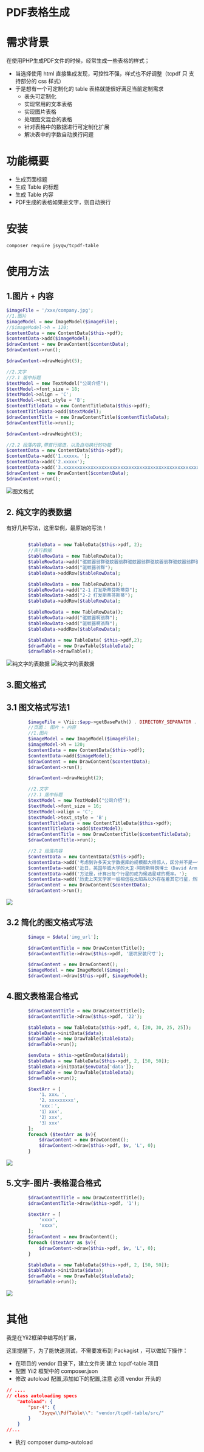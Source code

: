 # PDF表格生成

# 需求背景

在使用PHP生成PDF文件的时候，经常生成一些表格的样式；

* 当选择使用 html 直接集成发现，可控性不强，样式也不好调整（tcpdf 只 支持部分的 css 样式）
* 于是想有一个可定制化的 table 表格就能很好满足当前定制需求
    - 表头可定制化
    - 实现常用的文本表格
    - 实现图片表格
    - 处理图文混合的表格
    - 针对表格中的数据进行可定制化扩展
    - 解决表中的字数自动换行问题
 

# 功能概要   
    
* 生成页面标题
* 生成 Table 的标题
* 生成 Table 内容
* PDF生成的表格如果是文字，则自动换行


# 安装

    composer require jsyqw/tcpdf-table
    
    
# 使用方法

## 1.图片 + 内容
```php
$imageFile = '/xxx/company.jpg';
//1.图片
$imageModel = new ImageModel($imageFile);
//$imageModel->h = 120;
$contentData = new ContentData($this->pdf);
$contentData->add($imageModel);
$drawContent = new DrawContent($contentData);
$drawContent->run();

$drawContent->drawHeight(5);

//2.文字
//2.1 居中标题
$textModel = new TextModel("公司介绍");
$textModel->font_size = 18;
$textModel->align = 'C';
$textModel->text_style = 'B';
$contentTitleData = new ContentTitleData($this->pdf);
$contentTitleData->add($textModel);
$drawContentTitle = new DrawContentTitle($contentTitleData);
$drawContentTitle->run();

$drawContent->drawHeight(5);

//2.2 段落内容,带首行缩进，以及自动换行的功能
$contentData = new ContentData($this->pdf);
$contentData->add('1.xxxxx。');
$contentData->add('2.xxxxx');
$contentData->add('3.xxxxxxxxxxxxxxxxxxxxxxxxxxxxxxxxxxxxxxxxxxxxxxxxxxxxxxx');
$drawContent = new DrawContent($contentData);
$drawContent->run();

```
![图文格式](https://github.com/jasonyqwang/tcpdf-table/blob/master/doc/图文格式.png)

## 2. 纯文字的表数据
有好几种写法，这里举例，最原始的写法！
```php

        $tableData = new TableData($this->pdf, 2);
        //表行数据
        $tableRowData = new TableRowData();
        $tableRowData->add("驱蚊器翁群驱蚊器翁群驱蚊器翁群驱蚊器翁群驱蚊器翁群驱蚊器翁群驱蚊器翁群驱蚊器翁群驱蚊器翁群驱蚊器翁群驱蚊器翁群驱蚊器翁群驱蚊器翁群驱蚊器翁群驱蚊器翁群驱蚊器翁群驱蚊器翁群驱蚊器翁群");
        $tableRowData->add("驱蚊器翁群");
        $tableData->addRow($tableRowData);

        $tableRowData = new TableRowData();
        $tableRowData->add("2-1 打发斯蒂芬斯蒂芬");
        $tableRowData->add("2-2 打发斯蒂芬斯蒂");
        $tableData->addRow($tableRowData);

        $tableRowData = new TableRowData();
        $tableRowData->add("驱蚊器啊翁群");
        $tableRowData->add("驱蚊器啊翁群");
        $tableData->addRow($tableRowData);

        $tableData = new TableData( $this->pdf,2);
        $drawTable = new DrawTable($tableData);
        $drawTable->drawTable();
```
![纯文字的表数据](https://github.com/jasonyqwang/tcpdf-table/blob/master/doc/table1.png)
![纯文字的表数据](https://github.com/jasonyqwang/tcpdf-table/blob/master/doc/table2.png)

## 3.图文格式
## 3.1 图文格式写法1
```php
        $imageFile = \Yii::$app->getBasePath() . DIRECTORY_SEPARATOR . 'xxx/test.jpeg';
        //页面： 图片 + 内容
        //1.图片
        $imageModel = new ImageModel($imageFile);
        $imageModel->h = 120;
        $contentData = new ContentData($this->pdf);
        $contentData->add($imageModel);
        $drawContent = new DrawContent($contentData);
        $drawContent->run();

        $drawContent->drawHeight(2);

        //2.文字
        //2.1 居中标题
        $textModel = new TextModel("公司介绍");
        $textModel->font_size = 16;
        $textModel->align = 'C';
        $textModel->text_style = 'B';
        $contentTitleData = new ContentTitleData($this->pdf);
        $contentTitleData->add($textModel);
        $drawContentTitle = new DrawContentTitle($contentTitleData);
        $drawContentTitle->run();

        //2.2 段落内容
        $contentData = new ContentData($this->pdf);
        $contentData->add('考虑到许多天文学数据库的规模都大得惊人，区分并不是一件简单的事，但是，人工智能算法给此事带来前所未有的希望。');
        $contentData->add('近日，英国华威大学的大卫·阿姆斯特朗博士（David Armstrong）领导的研究团队开发了一项新的机器学习算法，从美国航空航天局（NASA）的陈旧数据中，识别出太阳系外的行星。他们确认了50颗系外行星的存在，从海王星大小的气体巨行星到比地球还小的岩石世界，无所不包。');
        $contentData->add('方法是，计算出每个行星的成为候选星球的概率。');
        $contentData->add('历史上天文学家一般相信在太阳系以外存在着其它行星，然而它们的普遍程度和性质则是一个谜。直至1990年代人类才首次确认系外行星的存在，而自2002年起每年都有超过20个新发现的系外行星。');
        $drawContent = new DrawContent($contentData);
        $drawContent->run();
```
![](https://github.com/jasonyqwang/tcpdf-table/blob/master/doc/图文格式.png) 
 
## 3.2 简化的图文格式写法
```php
        $image = $data['img_url'];

        $drawContentTitle = new DrawContentTitle();
        $drawContentTitle->draw($this->pdf, '底坑安装尺寸');

        $drawContent = new DrawContent();
        $imageModel = new ImageModel($image);
        $drawContent->draw($this->pdf, $imageModel);
```

## 4.图文表格混合格式
```php
        $drawContentTitle = new DrawContentTitle();
        $drawContentTitle->draw($this->pdf, '22');

        $tableData = new TableData($this->pdf, 4, [20, 30, 25, 25]);
        $tableData->initData($data);
        $drawTable = new DrawTable($tableData);
        $drawTable->run();

        $envData = $this->getEnvData($data1);
        $tableData = new TableData($this->pdf, 2, [50, 50]);
        $tableData->initData($envData['data']);
        $drawTable = new DrawTable($tableData);
        $drawTable->run();

        $textArr = [
            '1、xxx。',
            '2、xxxxxxxxx',
            'xxx：',
            '1）xxx',
            '2）xxx',
            '3）xxx'
        ];
        foreach ($textArr as $v){
            $drawContent = new DrawContent();
            $drawContent->draw($this->pdf, $v, 'L', 0);
        }
```
![](https://github.com/jasonyqwang/tcpdf-table/blob/master/doc/图文表格混合格式.png) 

## 5.文字-图片-表格混合格式
```php
        $drawContentTitle = new DrawContentTitle();
        $drawContentTitle->draw($this->pdf, '1');

        $textArr = [
            'xxxx',
            'xxxx',
        ];
        $drawContent = new DrawContent();
        foreach ($textArr as $v){
            $drawContent->draw($this->pdf, $v, 'L', 0);
        }

        $tableData = new TableData($this->pdf, 2, [50, 50]);
        $tableData->initData($data);
        $drawTable = new DrawTable($tableData);
        $drawTable->run();
``` 
![](https://github.com/jasonyqwang/tcpdf-table/blob/master/doc/文字-图片-表格混合格式.png)    
    
# 其他
    
我是在Yii2框架中编写的扩展，

这里提醒下，为了能快速测试，不需要发布到 Packagist ，可以做如下操作：
* 在项目的 vendor 目录下，建立文件夹  建立 tcpdf-table 项目
* 配置 Yii2 框架中的 composer.json
* 修改 autoload 配置,添加如下的配置,注意 必须 vendor 开头的
```json
// ....  
// class autoloading specs
    "autoload": {
        "psr-4": {
            "Jsyqw\\PdfTable\\": "vendor/tcpdf-table/src/"
        }
    }
//...
```
*  执行 composer dump-autoload